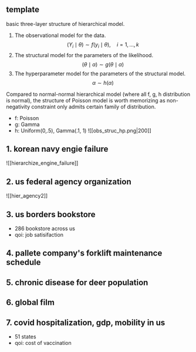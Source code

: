 ## template
basic three-layer structure of hierarchical model.

1. The observational model for the data.
$$
\left(Y_{i} \mid \theta\right) \sim f\left(y_{i} \mid \theta\right), \quad i=1, \ldots, k
$$
2. The structural model for the parameters of the likelihood.
$$
(\theta \mid \alpha) \sim g(\theta \mid \alpha)
$$
3. The hyperparameter model for the parameters of the structural model.
$$
\alpha \sim h(\alpha)
$$

Compared to normal-normal hierarchical model (where all f, g, h distribution is normal), the structure of Poisson model is worth memorizing as non-negativity constraint only admits certain family of distribution.
- f: Poisson
- g: Gamma
- h: Uniform(0,.5), Gamma(.1, 1)
![[obs_struc_hp.png|200]]

## 1. korean navy engie failure
![[hierarchize_engine_failure]]

## 2. us federal agency organization

![[hier_agency2]]

## 3. us borders bookstore
- 286 bookstore across us
- qoi: job satisifaction

## 4. pallete company's forklift maintenance schedule

## 5. chronic disease for deer population

## 6. global film 

## 7. covid hospitalization, gdp, mobility in us
- 51 states
- qoi: cost of vaccination



